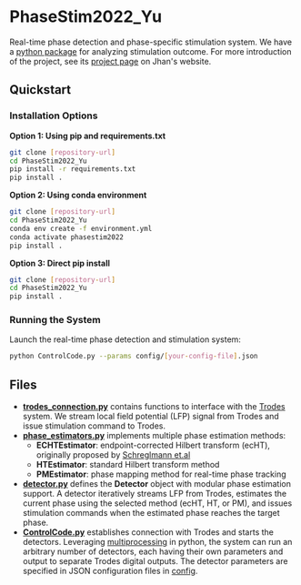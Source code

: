 # PhaseStim2022_Yu
Real-time phase detection and phase-specific stimulation system. We have a [python package](https://github.com/JhanLiufu/PhaseStimAnalysis2022_Yu/tree/master?tab=readme-ov-file) for analyzing stimulation outcome. For more introduction of the project, see its [project page](https://jhanliufu.github.io/projects/closed_loop_control.html) on Jhan's website.

## Quickstart

### Installation Options

**Option 1: Using pip and requirements.txt**
```bash
git clone [repository-url]
cd PhaseStim2022_Yu
pip install -r requirements.txt
pip install .
```

**Option 2: Using conda environment**
```bash
git clone [repository-url]
cd PhaseStim2022_Yu
conda env create -f environment.yml
conda activate phasestim2022
pip install .
```

**Option 3: Direct pip install**
```bash
git clone [repository-url]
cd PhaseStim2022_Yu
pip install .
```

### Running the System
Launch the real-time phase detection and stimulation system:
```bash
python ControlCode.py --params config/[your-config-file].json
```

## Files 
- **[trodes_connection.py](trodes_connection.py)** contains functions to interface with the [Trodes](https://spikegadgets.com/) system. We stream local field potential (LFP) signal from Trodes and issue stimulation command to Trodes.
- **[phase_estimators.py](phase_estimators.py)** implements multiple phase estimation methods:
  - **ECHTEstimator**: endpoint-corrected Hilbert transform (ecHT), originally proposed by [Schreglmann et.al](https://www.nature.com/articles/s41467-020-20581-7)
  - **HTEstimator**: standard Hilbert transform method
  - **PMEstimator**: phase mapping method for real-time phase tracking
- **[detector.py](detector.py)** defines the **Detector** object with modular phase estimation support. A detector iteratively streams LFP from Trodes, estimates the current phase using the selected method (ecHT, HT, or PM), and issues stimulation commands when the estimated phase reaches the target phase.
- **[ControlCode.py](ControlCode.py)** establishes connection with Trodes and starts the detectors. Leveraging [multiprocessing](https://docs.python.org/3/library/multiprocessing.html) in python, the system can run an arbitrary number of detectors, each having their own parameters and output to separate Trodes digital outputs. The detector parameters are specified in JSON configuration files in [config](config).

